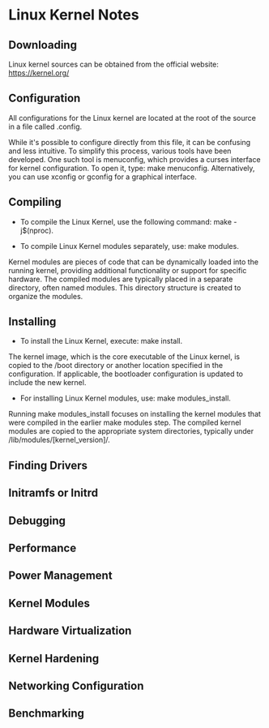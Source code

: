 # Linux Kernel Notes

## Downloading

Linux kernel sources can be obtained from the official website: https://kernel.org/

## Configuration

All configurations for the Linux kernel are located at the root of the source 
in a file called .config.

While it's possible to configure directly from this file, it can be confusing 
and less intuitive. To simplify this process, various tools have been developed.
One such tool is menuconfig, which provides a curses interface for kernel 
configuration. To open it, type: make menuconfig. Alternatively, you can use 
xconfig or gconfig for a graphical interface.

## Compiling

* To compile the Linux Kernel, use the following command: make -j$(nproc).

* To compile Linux Kernel modules separately, use: make modules.

Kernel modules are pieces of code that can be dynamically loaded into the 
running kernel, providing additional functionality or support for specific 
hardware. The compiled modules are typically placed in a separate directory, 
often named modules. This directory structure is created to organize the modules.

## Installing

* To install the Linux Kernel, execute: make install.

The kernel image, which is the core executable of the Linux kernel, is copied 
to the /boot directory or another location specified in the configuration.
If applicable, the bootloader configuration is updated to include the new kernel.

* For installing Linux Kernel modules, use: make modules_install.

Running make modules_install focuses on installing the kernel modules that were 
compiled in the earlier make modules step. The compiled kernel modules are copied 
to the appropriate system directories, typically under /lib/modules/[kernel_version]/.

## Finding Drivers

## Initramfs or Initrd

## Debugging

## Performance

## Power Management

## Kernel Modules

## Hardware Virtualization

## Kernel Hardening

## Networking Configuration

## Benchmarking
